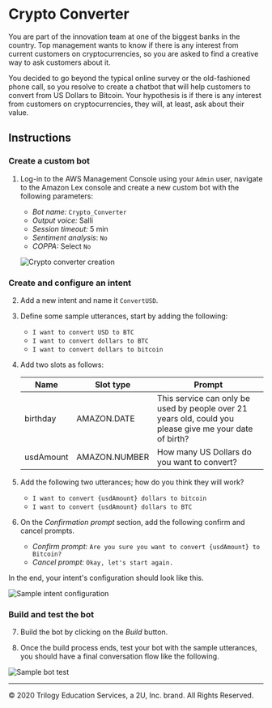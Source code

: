 # Crypto Converter

You are part of the innovation team at one of the biggest banks in the country. Top management wants to know if there is any interest from current customers on cryptocurrencies, so you are asked to find a creative way to ask customers about it.

You decided to go beyond the typical online survey or the old-fashioned phone call, so you resolve to create a chatbot that will help customers to convert from US Dollars to Bitcoin. Your hypothesis is if there is any interest from customers on cryptocurrencies, they will, at least, ask about their value.

## Instructions

### Create a custom bot

1. Log-in to the AWS Management Console using your `Admin` user, navigate to the Amazon Lex console and create a new custom bot with the following parameters:

    * _Bot name:_ `Crypto_Converter`
    * _Output voice:_ Salli
    * _Session timeout:_ 5 min
    * _Sentiment analysis_: `No`
    * _COPPA:_ Select `No`

    ![Crypto converter creation](Images/cypto_converter_creation.png)

### Create and configure an intent

2. Add a new intent and name it `ConvertUSD`.

3. Define some sample utterances, start by adding the following:

    * `I want to convert USD to BTC`
    * `I want to convert dollars to BTC`
    * `I want to convert dollars to bitcoin`

4. Add two slots as follows:

    | Name | Slot type | Prompt |
    | --------- | ------------- | ------------------------------------------------------------------------------------------------------- |
    | birthday | AMAZON.DATE | This service can only be used by people over 21 years old, could you please give me your date of birth? |
    | usdAmount | AMAZON.NUMBER | How many US Dollars do you want to convert? |

5. Add the following two utterances; how do you think they will work?

    * `I want to convert ​{usdAmount}​ dollars to bitcoin`
    * `I want to convert ​{usdAmount}​ dollars to BTC`

6. On the _Confirmation prompt_ section, add the following confirm and cancel prompts.

    * _Confirm prompt:_ `Are you sure you want to convert {usdAmount} to Bitcoin?`
    * _Cancel prompt:_ `Okay, let's start again.`

In the end, your intent's configuration should look like this.

![Sample intent configuration](Images/converusd_intent.png)

### Build and test the bot

7. Build the bot by clicking on the _Build_ button.

8. Once the build process ends, test your bot with the sample utterances, you should have a final conversation flow like the following.

![Sample bot test](Images/crypto_converter_1.gif)

---
© 2020 Trilogy Education Services, a 2U, Inc. brand. All Rights Reserved.
